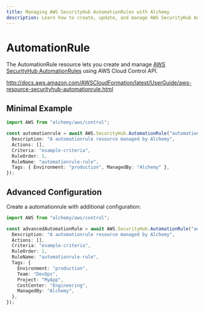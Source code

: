 ```yaml
---
title: Managing AWS SecurityHub AutomationRules with Alchemy
description: Learn how to create, update, and manage AWS SecurityHub AutomationRules using Alchemy Cloud Control.
---
```


# AutomationRule

The AutomationRule resource lets you create and manage [AWS SecurityHub AutomationRules](https://docs.aws.amazon.com/securityhub/latest/userguide/) using AWS Cloud Control API.

http://docs.aws.amazon.com/AWSCloudFormation/latest/UserGuide/aws-resource-securityhub-automationrule.html

## Minimal Example

```ts
import AWS from "alchemy/aws/control";

const automationrule = await AWS.SecurityHub.AutomationRule("automationrule-example", {
  Description: "A automationrule resource managed by Alchemy",
  Actions: [],
  Criteria: "example-criteria",
  RuleOrder: 1,
  RuleName: "automationrule-rule",
  Tags: { Environment: "production", ManagedBy: "Alchemy" },
});
```

## Advanced Configuration

Create a automationrule with additional configuration:

```ts
import AWS from "alchemy/aws/control";

const advancedAutomationRule = await AWS.SecurityHub.AutomationRule("advanced-automationrule", {
  Description: "A automationrule resource managed by Alchemy",
  Actions: [],
  Criteria: "example-criteria",
  RuleOrder: 1,
  RuleName: "automationrule-rule",
  Tags: {
    Environment: "production",
    Team: "DevOps",
    Project: "MyApp",
    CostCenter: "Engineering",
    ManagedBy: "Alchemy",
  },
});
```

